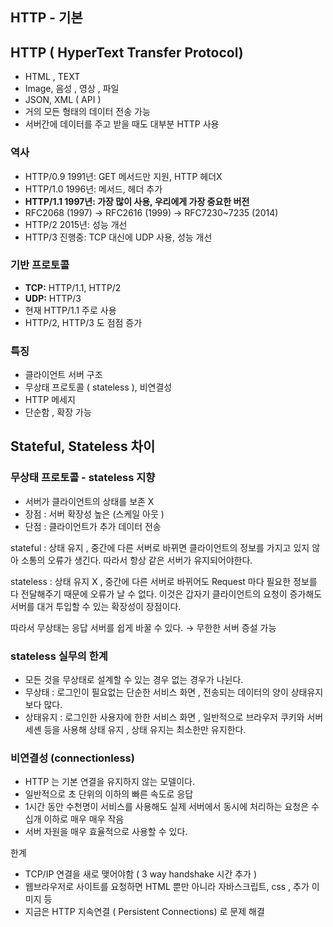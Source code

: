 ## HTTP - 기본

## HTTP ( HyperText Transfer Protocol)

- HTML , TEXT
- Image, 음성 , 영상 , 파일
- JSON, XML ( API )
- 거의 모든 형태의 데이터 전송 가능
- 서버간에 데이터를 주고 받을 때도 대부분 HTTP 사용

### 역사

- HTTP/0.9 1991년: GET 메서드만 지원, HTTP 헤더X
- HTTP/1.0 1996년: 메서드, 헤더 추가
- **HTTP/1.1 1997년: 가장 많이 사용, 우리에게 가장 중요한 버전**
- RFC2068 (1997) -> RFC2616 (1999) -> RFC7230~7235 (2014)
- HTTP/2 2015년: 성능 개선
- HTTP/3 진행중: TCP 대신에 UDP 사용, 성능 개선

### 기반 프로토콜

- **TCP:** HTTP/1.1, HTTP/2
- **UDP:** HTTP/3
- 현재 HTTP/1.1 주로 사용
- HTTP/2, HTTP/3 도 점점 증가

### 특징

- 클라이언트 서버 구조
- 무상태 프로토콜 ( stateless ), 비연결성
- HTTP 메세지
- 단순함 , 확장 가능

## Stateful, Stateless 차이

### 무상태 프로토콜 - stateless 지향

- 서버가 클라이언트의 상태를 보존 X
- 장점 : 서버 확장성 높은 (스케일 아웃 )
- 단점 : 클라이언트가 추가 데이터 전송

stateful : 상태 유지 , 중간에 다른 서버로 바뀌면 클라이언트의 정보를 가지고 있지 않아 소통의 오류가 생긴다. 따라서 항상 같은 서버가 유지되어야한다.

stateless : 상태 유지 X , 중간에 다른 서버로 바뀌어도 Request 마다 필요한 정보를 다 전달해주기 때문에 오류가 날 수 없다. 이것은 갑자기 클라이언트의 요청이 증가해도 서버를 대거 투입할 수 있는 확장성이 장점이다.

따라서 무상태는 응답 서버를 쉽게 바꿀 수 있다. → 무한한 서버 증설 가능

### stateless 실무의 한계

- 모든 것을 무상태로 설계할 수 있는 경우 없는 경우가 나뉜다.
- 무상태 : 로그인이 필요없는 단순한 서비스 화면 , 전송되는 데이터의 양이 상태유지보다 많다.
- 상태유지 : 로그인한 사용자에 한한 서비스 화면 , 일반적으로 브라우저 쿠키와 서버 세셴 등을 사용해 상태 유지 , 상태 유지는 최소한만 유지한다.

### 비연결성 (connectionless)

- HTTP 는 기본 연결을 유지하지 않는 모델이다.
- 일반적으로 초 단위의 이하의 빠른 속도로 응답
- 1시간 동안 수천명이 서비스를 사용해도 실제 서버에서 동시에 처리하는 요청은 수십개 이하로 매우 매우 작음
- 서버 자원을 매우 효율적으로 사용할 수 있다.

한계

- TCP/IP 연결을 새로 맺어야함 ( 3 way handshake 시간 추가 )
- 웹브라우저로 사이트를 요청하면 HTML 뿐만 아니라 자바스크립트, css , 추가 이미지 등
- 지금은 HTTP 지속연결 ( Persistent Connections) 로 문제 해결
